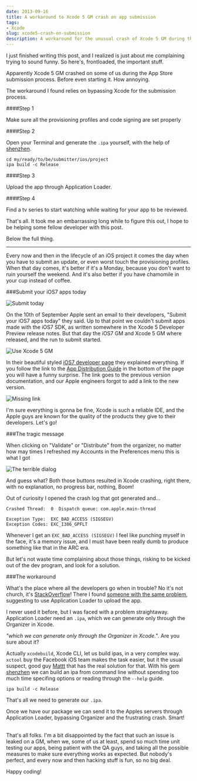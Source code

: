 ```yaml
---
date: 2013-09-16
title: A workaround to Xcode 5 GM crash on app submission
tags:
- Xcode
slug: xcode5-crash-on-submission
description: A workaround for the unusual crash of Xcode 5 GM during the App Store submission process.
---
```

I just finished writing this post, and I realized is just about me complaining trying to sound funny. So here's, frontloaded, the important stuff.

Apparently Xcode 5 GM crashed on some of us during the App Store submission process. Before even starting it. How annoying.

The workaround I found relies on bypassing Xcode for the submission process.

####Step 1

Make sure all the provisioning profiles and code signing are set properly

####Step 2

Open your Terminal and generate the `.ipa` yourself, with the help of [shenzhen](https://github.com/nomad/shenzhen).

	cd my/ready/to/be/submitter/ios/project
	ipa build -c Release

####Step 3

Upload the app through Application Loader.

####Step 4

Find a tv series to start watching while waiting for your app to be reviewed.

That's all. It took me an embarrassing long while to figure this out, I hope to be helping some fellow developer with this post.

Below the full thing.

<hr/>

Every now and then in the lifecycle of an iOS project it comes the day when you have to submit an update, or even worst touch the provisioning profiles. When that day comes, it's better if it's a Monday, because you don't want to ruin yourself the weekend. And it's also better if you have chamomile in your cup instead of coffee.

###Submit your iOS7 apps today

![Submit today](http://mokacoding.s3.amazonaws.com/2013-09-16-submit-today.jpg)

On the 10th of September Apple sent an email to their developers, "Submit your iOS7 apps today" they said. Up to that point we couldn't submit apps made with the iOS7 SDK, as written somewhere in the Xcode 5 Developer Preview release notes. But that day the iOS7 GM and Xcode 5 GM where released, and the run to submit started.

![Use Xcode 5 GM](http://mokacoding.s3.amazonaws.com/2013-09-16-use-xcode5.jpg)

In their beautiful styled [iOS7 developer page](https://developer.apple.com/ios7/) they explained everything. If you follow the link to the [App Distribution Guide](https://developer.apple.com/library/prerelease/ios/documentation/IDEs/Conceptual/AppDistributionGuide/Introduction/Introduction.html) in the bottom of the page you will have a funny surprise. The link goes to the previous version documentation, and our Apple engineers forgot to add a link to the new version.

![Missing link](http://mokacoding.s3.amazonaws.com/2013-09-16-missing-link.jpg)

I'm sure everything is gonna be fine, Xcode is such a reliable IDE, and the Apple guys are known for the quality of the products they give to their developers. Let's go!

###The tragic message

When clicking on "Validate" or "Distribute" from the organizer, no matter how may times I refreshed my Accounts in the Preferences menu this is what I got

![The terrible dialog](http://mokacoding.s3.amazonaws.com/2013-09-16-the-terrible-dialog.jpg)

And guess what? Both those buttons resulted in Xcode crashing, right there, with no explanation, no progress bar, nothing, Boom!

Out of curiosity I opened the crash log that got generated and…

	Crashed Thread:  0  Dispatch queue: com.apple.main-thread
	
	Exception Type:  EXC_BAD_ACCESS (SIGSEGV)
	Exception Codes: EXC_I386_GPFLT
	
Whenever I get an `EXC_BAD_ACCESS (SIGSEGV)` I feel like punching myself in the face, it's a memory issue, and I must have been really dumb to produce something like that in the ARC era.

But let's not waste time complaining about those things, risking to be kicked out of the dev program, and look for a solution.

###The workaround

What's the place where all the developers go when in trouble? No it's not church, it's [StackOverflow](stackoverflow.com)! There I found [someone with the same problem](http://stackoverflow.com/questions/18748779/xcode5-gm-crashes-no-identities-are-available-for-signing-then-crash/), suggesting to use Application Loader to upload the app.

I never used it before, but I was faced with a problem straightaway. Application Loader need an `.ipa`, which we can generate only through the Organizer in Xcode.

_"which we can generate only through the Organizer in Xcode."_. Are you sure about it? 

Actually `xcodebuild`, Xcode CLI, let us build ipas, in a very complex way. `xctool` buy the Facebook iOS team makes the task easier, but it the usual suspect, good guy [Mattt](https://github.com/mattt) that has the real solution for that. With his gem [shenzhen](https://github.com/nomad/shenzhen) we can build an ipa from command line without spending too much time specifing options or reading through the `--help` guide.

	ipa build -c Release
	
That's all we need to generate our `.ipa`.

Once we have our package we can send it to the Apples servers through Application Loader, bypassing Organizer and the frustrating crash. Smart!

<br/>
That's all folks. I'm a bit disappointed by the fact that such an issue is leaked on a GM, when we, some of us at least, spend so much time unit testing our apps, being patient with the QA guys, and taking all the possible measures to make sure everything works as expected. But nobody's perfect, and every now and then hacking stuff is fun, so no big deal.

Happy coding!
